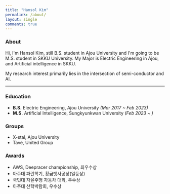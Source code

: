 ```yaml
---
title: "Hansol Kim"
permalink: /about/
layout: single
comments: true
---
```


### About

Hi, I'm Hansol Kim, still B.S. student in Ajou University and I'm going to be M.S. student in SKKU University. My Major is Electric Engineering in Ajou, and Artificial intelligence in SKKU. 

My research interest primarily lies in the intersection of semi-conductor and AI. 

---

### Education

- **B.S.** Electric Engineering, Ajou University *(Mar 2017 ~ Feb 2023)*
- **M.S.** Artificial Intelligence, Sungkyunkwan University *(Feb 2023 ~ )*

### Groups

- X-stal, Ajou University
- Tave, United Group

### Awards

- AWS, Deepracer championship, 최우수상
- 아주대 파란학기, 황금뱃사공상(일등상)
- 국민대 자율주행 자동차 대회, 우수상
- 아주대 산학박람회, 우수상